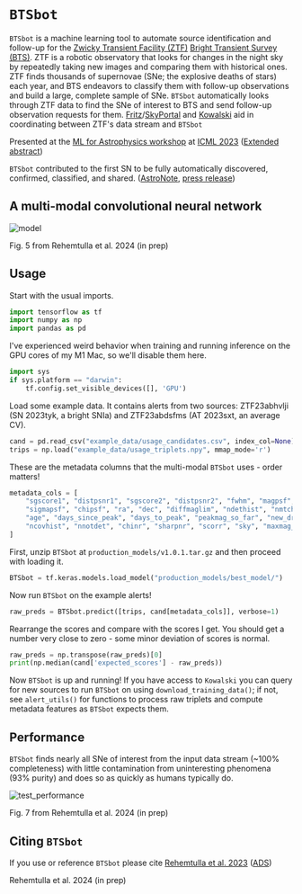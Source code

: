 # `BTSbot`

`BTSbot` is a machine learning tool to automate source identification and follow-up for the [Zwicky Transient Facility (ZTF)](https://www.ztf.caltech.edu) [Bright Transient Survey (BTS)](https://sites.astro.caltech.edu/ztf/bts/bts.php). ZTF is a robotic observatory that looks for changes in the night sky by repeatedly taking new images and comparing them with historical ones. ZTF finds thousands of supernovae (SNe; the explosive deaths of stars) each year, and BTS endeavors to classify them with follow-up observations and build a large, complete sample of SNe. `BTSbot` automatically looks through ZTF data to find the SNe of interest to BTS and send follow-up observation requests for them. [Fritz](https://github.com/fritz-marshal/fritz)/[SkyPortal](https://github.com/skyportal/skyportal) and [Kowalski](https://github.com/skyportal/kowalski) aid in coordinating between ZTF's data stream and `BTSbot`

Presented at the [ML for Astrophysics workshop](https://ml4astro.github.io/icml2023/) at [ICML 2023](https://icml.cc/Conferences/2023) ([Extended abstract](https://arxiv.org/abs/2307.07618))

`BTSbot` contributed to the first SN to be fully automatically discovered, confirmed, classified, and shared. ([AstroNote](https://www.wis-tns.org/astronotes/astronote/2023-265), [press release](https://news.northwestern.edu/stories/2023/10/first-supernova-detected-confirmed-classified-and-shared-by-ai/))

## A multi-modal convolutional neural network

![model](https://github.com/nabeelre/BTSbot/assets/33795390/c33431eb-2a0d-4ed1-8b30-11a5810699c4)

Fig. 5 from Rehemtulla et al. 2024 (in prep)

## Usage

Start with the usual imports.

```python
import tensorflow as tf
import numpy as np 
import pandas as pd
```

I've experienced weird behavior when training and running inference on the GPU cores of my M1 Mac, so we'll disable them here.

```python
import sys
if sys.platform == "darwin":
    tf.config.set_visible_devices([], 'GPU')
```

Load some example data. It contains alerts from two sources: ZTF23abhvlji (SN 2023tyk, a bright SNIa) and ZTF23abdsfms (AT 2023sxt, an average CV).

```python
cand = pd.read_csv("example_data/usage_candidates.csv", index_col=None)
trips = np.load("example_data/usage_triplets.npy", mmap_mode='r')
```

These are the metadata columns that the multi-modal `BTSbot` uses - order matters!

```python
metadata_cols = [
    "sgscore1", "distpsnr1", "sgscore2", "distpsnr2", "fwhm", "magpsf",
    "sigmapsf", "chipsf", "ra", "dec", "diffmaglim", "ndethist", "nmtchps",
    "age", "days_since_peak", "days_to_peak", "peakmag_so_far", "new_drb",
    "ncovhist", "nnotdet", "chinr", "sharpnr", "scorr", "sky", "maxmag_so_far"
]
```

First, unzip `BTSbot` at `production_models/v1.0.1.tar.gz` and then proceed with loading it.

```python
BTSbot = tf.keras.models.load_model("production_models/best_model/")
```

Now run `BTSbot` on the example alerts!

```python
raw_preds = BTSbot.predict([trips, cand[metadata_cols]], verbose=1)
```

Rearrange the scores and compare with the scores I get. You should get a number very close to zero - some minor deviation of scores is normal.

```python
raw_preds = np.transpose(raw_preds)[0]
print(np.median(cand['expected_scores'] - raw_preds))
```

Now `BTSbot` is up and running! If you have access to `Kowalski` you can query for new sources to run `BTSbot` on using `download_training_data()`; if not, see `alert_utils()` for functions to process raw triplets and compute metadata features as `BTSbot` expects them.

## Performance

`BTSbot` finds nearly all SNe of interest from the input data stream (~100% completeness) with little contamination from uninteresting phenomena (93% purity) and does so as quickly as humans typically do.

![test_performance](https://github.com/nabeelre/BTSbot/assets/33795390/c9d1b930-c980-4e59-95d1-074bf7e11618)

Fig. 7 from Rehemtulla et al. 2024 (in prep)

## Citing `BTSbot`

If you use or reference `BTSbot` please cite [Rehemtulla et al. 2023](https://arxiv.org/abs/2307.07618) ([ADS](https://ui.adsabs.harvard.edu/abs/2023arXiv230707618R/abstract))

Rehemtulla et al. 2024 (in prep)
